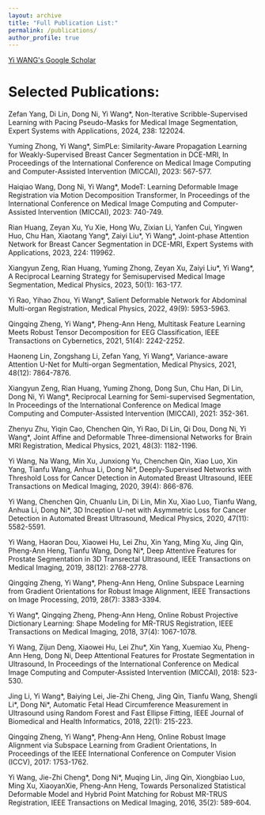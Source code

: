 ```yaml
---
layout: archive
title: "Full Publication List:"
permalink: /publications/
author_profile: true
---
```


[Yi WANG's Google Scholar](https://scholar.google.com.hk/citations?user=k2-vv-MAAAAJ&hl=zh-CN&oi=ao)


Selected Publications:
======
Zefan Yang, Di Lin, Dong Ni, Yi Wang*, Non-Iterative Scribble-Supervised Learning with Pacing Pseudo-Masks for Medical Image Segmentation, Expert Systems with Applications, 2024, 238: 122024.

Yuming Zhong, Yi Wang*, SimPLe: Similarity-Aware Propagation Learning for Weakly-Supervised Breast Cancer Segmentation in DCE-MRI, In Proceedings of the International Conference on Medical Image Computing and Computer-Assisted Intervention (MICCAI), 2023: 567-577.

Haiqiao Wang, Dong Ni, Yi Wang*, ModeT: Learning Deformable Image Registration via Motion Decomposition Transformer, In Proceedings of the International Conference on Medical Image Computing and Computer-Assisted Intervention (MICCAI), 2023: 740-749.

Rian Huang, Zeyan Xu, Yu Xie, Hong Wu, Zixian Li, Yanfen Cui, Yingwen Huo, Chu Han, Xiaotang Yang*, Zaiyi Liu*, Yi Wang*, Joint-phase Attention Network for Breast Cancer Segmentation in DCE-MRI, Expert Systems with Applications, 2023, 224: 119962.

Xiangyun Zeng, Rian Huang, Yuming Zhong, Zeyan Xu, Zaiyi Liu*, Yi Wang*, A Reciprocal Learning Strategy for Semisupervised Medical Image Segmentation, Medical Physics, 2023, 50(1): 163-177.

Yi Rao, Yihao Zhou, Yi Wang*, Salient Deformable Network for Abdominal Multi-organ Registration, Medical Physics, 2022, 49(9): 5953-5963.

Qingqing Zheng, Yi Wang*, Pheng-Ann Heng, Multitask Feature Learning Meets Robust Tensor Decomposition for EEG Classification, IEEE Transactions on Cybernetics, 2021, 51(4): 2242-2252.

Haoneng Lin, Zongshang Li, Zefan Yang, Yi Wang*, Variance-aware Attention U-Net for Multi-organ Segmentation, Medical Physics, 2021, 48(12): 7864-7876.

Xiangyun Zeng, Rian Huang, Yuming Zhong, Dong Sun, Chu Han, Di Lin, Dong Ni, Yi Wang*, Reciprocal Learning for Semi-supervised Segmentation, In Proceedings of the International Conference on Medical Image Computing and Computer-Assisted Intervention (MICCAI), 2021: 352-361.

Zhenyu Zhu, Yiqin Cao, Chenchen Qin, Yi Rao, Di Lin, Qi Dou, Dong Ni, Yi Wang*, Joint Affine and Deformable Three-dimensional Networks for Brain MRI Registration, Medical Physics, 2021, 48(3): 1182-1196.

Yi Wang, Na Wang, Min Xu, Junxiong Yu, Chenchen Qin, Xiao Luo, Xin Yang, Tianfu Wang, Anhua Li, Dong Ni*, Deeply-Supervised Networks with Threshold Loss for Cancer Detection in Automated Breast Ultrasound, IEEE Transactions on Medical Imaging, 2020, 39(4): 866-876.

Yi Wang, Chenchen Qin, Chuanlu Lin, Di Lin, Min Xu, Xiao Luo, Tianfu Wang, Anhua Li, Dong Ni*, 3D Inception U-net with Asymmetric Loss for Cancer Detection in Automated Breast Ultrasound, Medical Physics, 2020, 47(11): 5582-5591.

Yi Wang, Haoran Dou, Xiaowei Hu, Lei Zhu, Xin Yang, Ming Xu, Jing Qin, Pheng-Ann Heng, Tianfu Wang, Dong Ni*, Deep Attentive Features for Prostate Segmentation in 3D Transrectal Ultrasound, IEEE Transactions on Medical Imaging, 2019, 38(12): 2768-2778.

Qingqing Zheng, Yi Wang*, Pheng-Ann Heng, Online Subspace Learning from Gradient Orientations for Robust Image Alignment, IEEE Transactions on Image Processing, 2019, 28(7): 3383-3394.

Yi Wang*, Qingqing Zheng, Pheng-Ann Heng, Online Robust Projective Dictionary Learning: Shape Modeling for MR-TRUS Registration, IEEE Transactions on Medical Imaging, 2018, 37(4): 1067-1078.

Yi Wang, Zijun Deng, Xiaowei Hu, Lei Zhu*, Xin Yang, Xuemiao Xu, Pheng-Ann Heng, Dong Ni, Deep Attentional Features for Prostate Segmentation in Ultrasound, In Proceedings of the International Conference on Medical Image Computing and Computer-Assisted Intervention (MICCAI), 2018: 523-530.

Jing Li, Yi Wang*, Baiying Lei, Jie-Zhi Cheng, Jing Qin, Tianfu Wang, Shengli Li*, Dong Ni*, Automatic Fetal Head Circumference Measurement in Ultrasound using Random Forest and Fast Ellipse Fitting, IEEE Journal of Biomedical and Health Informatics, 2018, 22(1): 215-223.

Qingqing Zheng, Yi Wang*, Pheng-Ann Heng, Online Robust Image Alignment via Subspace Learning from Gradient Orientations, In Proceedings of the IEEE International Conference on Computer Vision (ICCV), 2017: 1753-1762.

Yi Wang, Jie-Zhi Cheng*, Dong Ni*, Muqing Lin, Jing Qin, Xiongbiao Luo, Ming Xu, XiaoyanXie, Pheng-Ann Heng, Towards Personalized Statistical Deformable Model and Hybrid Point Matching for Robust MR-TRUS Registration, IEEE Transactions on Medical Imaging, 2016, 35(2): 589-604.

